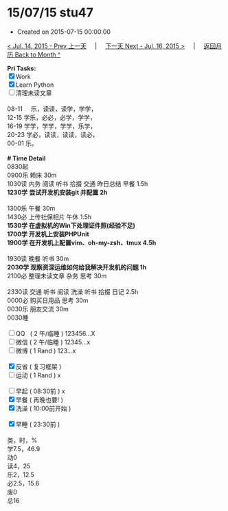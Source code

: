 # 15/07/15 stu47

- Created on 2015-07-15 00:00:00

[< Jul. 14, 2015 - Prev 上一天](/_archived/lifelogs/2015/07/d14.md) &nbsp; &nbsp; | &nbsp; &nbsp; [下一天 Next - Jul. 16, 2015 >](/_archived/lifelogs/2015/07/d16.md) &nbsp; &nbsp; |  &nbsp; &nbsp; [返回月历 Back to Month ^](/_archived/lifelogs/2015/07/index.md)
<br/><div><b>Pri Tasks:</b></div><div><input checked="true" type="checkbox"/>Work</div><div><input checked="true" type="checkbox"/>Learn Python</div><div><input type="checkbox"/>清理未读文章</div><div><br/></div><div>08-11     乐，读读，读学，学学，</div><div>12-15 学乐，必必，必学，学学，</div><div>16-19 学学，学学，学学，乐学，</div><div>20-23 学必，读读，读读，读必，</div><div>00-01 乐。</div><div><br/></div><div><b># Time Detail</b></div><div>0830起</div><div>0900乐 赖床 30m</div><div>1030读 内务 阅读 听书 拾掇 交通 昨日总结 早餐 1.5h</div><div><b>1230学</b> <b>尝试</b><b>开发机</b><b>安装git 并配置 2h</b></div><div><br/></div><div>1300乐 午餐 30m</div><div>1430必 上传社保相片 午休 1.5h</div><div><b>1530学 在虚拟机的Win下处理证件照(经验不足)</b></div><div><b>1700学 开发机上安装PHPUnit</b></div><div><b>1900学 在开发机上配置vim、oh-my-zsh、tmux 4.5h</b></div><div><br/></div><div>1930读 晚餐 听书 30m</div><div><b>2030学 观察资深运维如何给我解决开发机的问题 1h</b></div><div>2100必 整理未读文章 杂务 思考 30m</div><div><br/></div><div>2330读 交通 听书 阅读 洗澡 听书 拾掇 日记 2.5h</div><div>0000必 购买日用品 思考 30m</div><div>0030乐 朋友交流 30m</div><div>0030睡</div><div><br/></div><div><input type="checkbox"/>QQ   ( 2 午/临睡 ) 123456…X</div><div><input type="checkbox"/>微信 ( 2 午/临睡 ) 12345…x</div><div><input type="checkbox"/>微博 ( 1 Rand ) 123…x</div><div><br/></div><div><input checked="true" type="checkbox"/>反省 ( 复习框架 )</div><div><input type="checkbox"/>运动 ( 1 Rand ) x</div><div><br/></div><div><input type="checkbox"/>早起 ( 08:30前 ) x</div><div><input checked="true" type="checkbox"/>早餐 ( 再晚也要! )</div><div><input checked="true" type="checkbox"/>洗澡 ( 10:00前开始 )</div><div><br/></div><div><input checked="true" type="checkbox"/>早睡 ( 23:30前 )</div><div><br/></div><div>类，时，%</div><div>学7.5，46.9</div><div>动0</div><div>读4，25</div><div>乐2，12.5</div><div>必2.5，15.6</div><div>废0</div><div>总16</div>
